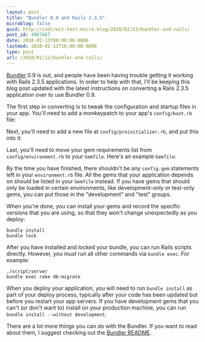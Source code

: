 ```yaml
---
layout: post
title: "Bundler 0.9 and Rails 2.3.5"
microblog: false
guid: http://indirect-test.micro.blog/2010/02/13/bundler-and-rails/
post_id: 4967467
date: 2010-02-13T00:00:00-0800
lastmod: 2010-02-12T16:00:00-0800
type: post
url: /2010/02/12/bundler-and-rails/
---
```

[Bundler](http://github.com/carlhuda/bundler) 0.9 is out, and people have been having trouble getting it working with Rails 2.3.5 applications. In order to help with that, I'll be keeping this blog post updated with the latest instructions on converting a Rails 2.3.5 application over to use Bundler 0.9.

The first step in converting is to tweak the configuration and startup files in your app. You'll need to add a monkeypatch to your app's `config/boot.rb` file:

<script src="https://gist.github.com/302406.js?file=boot.rb"></script>

Next, you'll need to add a new file at `config/preinitializer.rb`, and put this into it:

<script src="https://gist.github.com/302406.js?file=preinitializer.rb"></script>

Last, you'll need to move your gem requirements list from `config/environment.rb` to your `Gemfile`. Here's an example `Gemfile`:

<script src="https://gist.github.com/302406.js?file=Gemfile"></script>

By the time you have finished, there shouldn't be any `config.gem` statements left in your `environment.rb` file. All the gems that your application depends on should be listed in your `Gemfile` instead. If you have gems that should only be loaded in certain environments, like development-only or test-only gems, you can put those in the "development" and "test" groups.

When you're done, you can install your gems and record the specific versions that you are using, so that they won't change unexpectedly as you deploy:

    bundle install
    bundle lock

After you have installed and locked your bundle, you can run Rails scripts directly. However, you _must_ run all other commands via `bundle exec`. For example:

    ./script/server
    bundle exec rake db:migrate

When you deploy your application, you will need to run `bundle install` as part of your deploy process, typically after your code has been updated but before you restart your app servers. If you have development gems that you can't (or don't want to) install on your production machine, you can run `bundle install --without development`.

There are a lot more things you can do with the Bundler. If you want to read about them, I suggest checking out the [Bundler README](http://github.com/carlhuda/bundler/tree/master/README.markdown).
